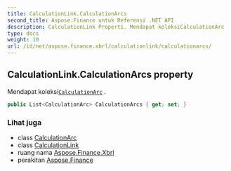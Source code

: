 ```yaml
---
title: CalculationLink.CalculationArcs
second_title: Aspose.Finance untuk Referensi .NET API
description: CalculationLink Properti. Mendapat koleksiCalculationArc .
type: docs
weight: 10
url: /id/net/aspose.finance.xbrl/calculationlink/calculationarcs/
---
```

## CalculationLink.CalculationArcs property

Mendapat koleksi[`CalculationArc`](../../calculationarc/) .

```csharp
public List<CalculationArc> CalculationArcs { get; set; }
```

### Lihat juga

* class [CalculationArc](../../calculationarc/)
* class [CalculationLink](../)
* ruang nama [Aspose.Finance.Xbrl](../../calculationlink/)
* perakitan [Aspose.Finance](../../../)



